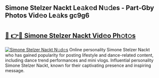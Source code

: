 ## Simone Stelzer Nackt Le𝚊k𝚎d N𝚞𝚍es - Part-Gby Photos Vid𝚎o Le𝚊ks gc9g6

# <h2><a href="http://fb6zpt.evod.top/?m=Simone+Stelzer+Nackt">🔗 👉🔴 Simone Stelzer Nackt Vid𝚎o Ph𝚘t𝚘s</a></h2>

[![Simone Stelzer Nackt N𝚞d𝚎s](https://i.imgur.com/8V9OHl7.gif)](http://fb6zpt.evod.top/?m=Simone+Stelzer+Nackt)
Online personality Simone Stelzer Nackt who has gained popularity for posting lifestyle and dance-related content, including dance trend performances and mini vlogs. Influential personality Simone Stelzer Nackt, known for their captivating presence and inspiring message. 
